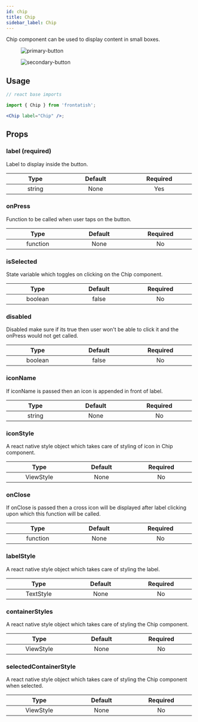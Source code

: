 ```yaml
---
id: chip
title: Chip
sidebar_label: Chip
---
```


Chip component can be used to display content in small boxes.

<div className="image-horizontal-preview">
    <figure>
      <img src="/frontatish/img/button-light.png" alt="primary-button" />
    </figure>
    <figure>
      <img src="/frontatish/img/button-dark.png" alt="secondary-button" />
    </figure>
</div>

## Usage

```jsx
// react base imports

import { Chip } from 'frontatish';

<Chip label="Chip" />;
```

## Props

### label (required)

Label to display inside the button.

|           Type            |         Default         |        Required        |
| :-----------------------: | :---------------------: | :--------------------: |
| string <img width="500"/> | None <img width="500"/> | Yes <img width="500"/> |

### onPress

Function to be called when user taps on the button.

|            Type             |        Default         |       Required        |
| :-------------------------: | :--------------------: | :-------------------: |
| function <img width="500"/> | None<img width="500"/> | No <img width="500"/> |

### isSelected

State variable which toggles on clicking on the Chip component.

|            Type            |         Default          |       Required        |
| :------------------------: | :----------------------: | :-------------------: |
| boolean <img width="500"/> | false <img width="500"/> | No <img width="500"/> |

### disabled

Disabled make sure if its true then user won't be able to click it and the onPress would not get called.

|            Type            |         Default          |       Required        |
| :------------------------: | :----------------------: | :-------------------: |
| boolean <img width="500"/> | false <img width="500"/> | No <img width="500"/> |

### iconName

If iconName is passed then an icon is appended in front of label.

|           Type            |         Default         |       Required        |
| :-----------------------: | :---------------------: | :-------------------: |
| string <img width="500"/> | None <img width="500"/> | No <img width="500"/> |

### iconStyle

A react native style object which takes care of styling of icon in Chip component.

|             Type             |         Default         |       Required        |
| :--------------------------: | :---------------------: | :-------------------: |
| ViewStyle <img width="500"/> | None <img width="500"/> | No <img width="500"/> |

### onClose

If onClose is passed then a cross icon will be displayed after label clicking upon which this function will be called.

|            Type             |         Default         |       Required        |
| :-------------------------: | :---------------------: | :-------------------: |
| function <img width="500"/> | None <img width="500"/> | No <img width="500"/> |

### labelStyle

A react native style object which takes care of styling the label.

|             Type             |         Default         |       Required        |
| :--------------------------: | :---------------------: | :-------------------: |
| TextStyle <img width="500"/> | None <img width="500"/> | No <img width="500"/> |

### containerStyles

A react native style object which takes care of styling the Chip component.

|             Type             |         Default         |       Required        |
| :--------------------------: | :---------------------: | :-------------------: |
| ViewStyle <img width="500"/> | None <img width="500"/> | No <img width="500"/> |

### selectedContainerStyle

A react native style object which takes care of styling the Chip component when selected.

|             Type             |         Default         |       Required        |
| :--------------------------: | :---------------------: | :-------------------: |
| ViewStyle <img width="500"/> | None <img width="500"/> | No <img width="500"/> |
